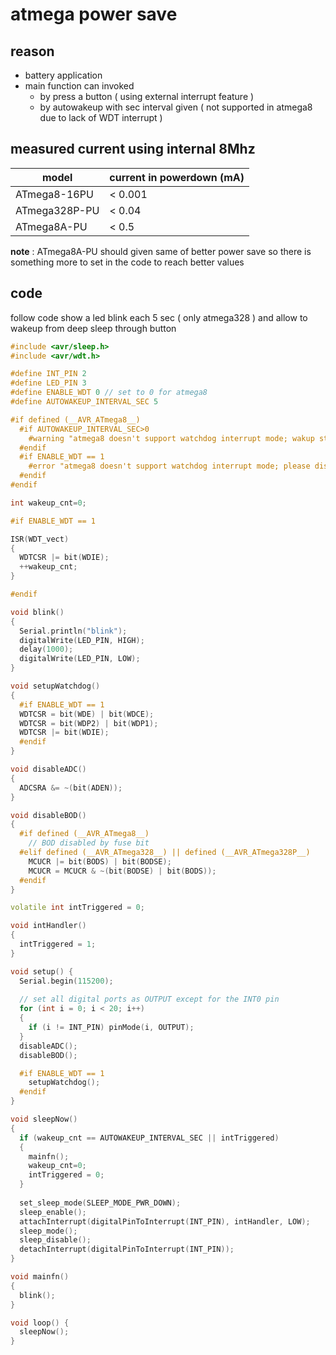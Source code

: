 # atmega power save

## reason

- battery application
- main function can invoked
  - by press a button ( using external interrupt feature )
  - by autowakeup with sec interval given ( not supported in atmega8 due to lack of WDT interrupt )
  
## measured current using internal 8Mhz

| model | current in powerdown (mA) |
|---|---|
| ATmega8-16PU | < 0.001 |
| ATmega328P-PU | < 0.04 |
| ATmega8A-PU | < 0.5 |

**note** : ATmega8A-PU should given same of better power save so there is something more to set in the code to reach better values

## code

follow code show a led blink each 5 sec ( only atmega328 ) and allow to wakeup from deep sleep through button

```ino
#include <avr/sleep.h>
#include <avr/wdt.h>

#define INT_PIN 2
#define LED_PIN 3
#define ENABLE_WDT 0 // set to 0 for atmega8
#define AUTOWAKEUP_INTERVAL_SEC 5

#if defined (__AVR_ATmega8__)
  #if AUTOWAKEUP_INTERVAL_SEC>0
    #warning "atmega8 doesn't support watchdog interrupt mode; wakup still works through external interrupt"
  #endif
  #if ENABLE_WDT == 1
    #error "atmega8 doesn't support watchdog interrupt mode; please disable ENABLE_WDT"
  #endif
#endif

int wakeup_cnt=0;

#if ENABLE_WDT == 1

ISR(WDT_vect)
{      
  WDTCSR |= bit(WDIE);  
  ++wakeup_cnt;  
}

#endif

void blink()
{  
  Serial.println("blink");
  digitalWrite(LED_PIN, HIGH);
  delay(1000);
  digitalWrite(LED_PIN, LOW);
}

void setupWatchdog()
{
  #if ENABLE_WDT == 1
  WDTCSR = bit(WDE) | bit(WDCE);      
  WDTCSR = bit(WDP2) | bit(WDP1);
  WDTCSR |= bit(WDIE);
  #endif
}

void disableADC()
{
  ADCSRA &= ~(bit(ADEN));
}

void disableBOD()
{
  #if defined (__AVR_ATmega8__)
    // BOD disabled by fuse bit    
  #elif defined (__AVR_ATmega328__) || defined (__AVR_ATmega328P__)
    MCUCR |= bit(BODS) | bit(BODSE);
    MCUCR = MCUCR & ~(bit(BODSE) | bit(BODS));
  #endif
}

volatile int intTriggered = 0;

void intHandler()
{    
  intTriggered = 1;
}

void setup() {  
  Serial.begin(115200);
  
  // set all digital ports as OUTPUT except for the INT0 pin  
  for (int i = 0; i < 20; i++)
  {
    if (i != INT_PIN) pinMode(i, OUTPUT);
  }  
  disableADC();
  disableBOD();  

  #if ENABLE_WDT == 1
    setupWatchdog();
  #endif
}

void sleepNow()
{    
  if (wakeup_cnt == AUTOWAKEUP_INTERVAL_SEC || intTriggered)
  {    
    mainfn(); 
    wakeup_cnt=0;   
    intTriggered = 0;
  }
  
  set_sleep_mode(SLEEP_MODE_PWR_DOWN);
  sleep_enable();   
  attachInterrupt(digitalPinToInterrupt(INT_PIN), intHandler, LOW);  
  sleep_mode();  
  sleep_disable();
  detachInterrupt(digitalPinToInterrupt(INT_PIN));  
}

void mainfn()
{      
  blink();  
}

void loop() {     
  sleepNow();
}
```

